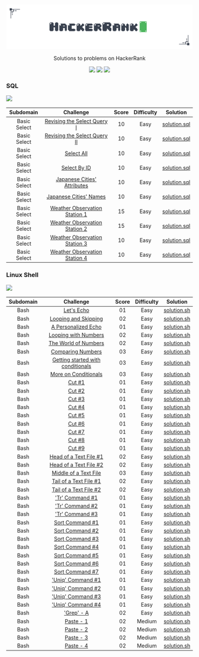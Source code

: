 <p align="center">
	<img src="Images/hackerrank-logo.png" ></a>
</p>
<p align="center">
    Solutions to problems on HackerRank
</p>
<p align="center">
	<img src="https://img.shields.io/badge/Problems%20Solved-51-brightgreen.svg">
	<img src="https://img.shields.io/badge/Language-Rust/Shell/SQL-orange.svg">
	<img src="https://img.shields.io/badge/Latest%20Update-15/11/2024-brightgreen.svg">
</p>

### SQL
<p><img src="https://img.shields.io/badge/Points-110-orange.svg"></p>

|          Subdomain          |                                                          Challenge                                                           | Score  | Difficulty |                                             Solution                                                                    |
|:---------------------------:|:----------------------------------------------------------------------------------------------------------------------------:|:------:|:----------:|:-----------------------------------------------------------------------------------------------------------------------:|
|        Basic Select         | [Revising the Select Query I](https://www.hackerrank.com/challenges/revising-the-select-query)                               |   10   |    Easy    | [solution.sql](https://github.com/nfoj/hackerrank/blob/main/SQL/Revising-the-Select-Query-I/solution.sql)               |
|        Basic Select         | [Revising the Select Query II](https://www.hackerrank.com/challenges/revising-the-select-query-2)                            |   10   |    Easy    | [solution.sql](https://github.com/nfoj/hackerrank/blob/main/SQL/Revising-the-Select-Query-II/solution.sql)              |
|        Basic Select         | [Select All](https://www.hackerrank.com/challenges/select-all-sql)                                                           |   10   |    Easy    | [solution.sql](https://github.com/nfoj/hackerrank/blob/main/SQL/Select-All/solution.sql)                                |
|        Basic Select         | [Select By ID](https://www.hackerrank.com/challenges/select-by-id)                                                           |   10   |    Easy    | [solution.sql](https://github.com/nfoj/hackerrank/blob/main/SQL/Select-By-ID/solution.sql)                              |
|        Basic Select         | [Japanese Cities' Attributes](https://www.hackerrank.com/challenges/japanese-cities-attributes)                              |   10   |    Easy    | [solution.sql](https://github.com/nfoj/hackerrank/blob/main/SQL/Japanese-Cities-Attributes/solution.sql)                |
|        Basic Select         | [Japanese Cities' Names](https://www.hackerrank.com/challenges/japanese-cities-name)                                         |   10   |    Easy    | [solution.sql](https://github.com/nfoj/hackerrank/blob/main/SQL/Japanese-Cities-Names/solution.sql)                     |
|        Basic Select         | [Weather Observation Station 1](https://www.hackerrank.com/challenges/weather-observation-station-1)                         |   15   |    Easy    | [solution.sql](https://github.com/nfoj/hackerrank/blob/main/SQL/Weather-Observation-Station-1/solution.sql)             |
|        Basic Select         | [Weather Observation Station 2](https://www.hackerrank.com/challenges/weather-observation-station-2)                         |   15   |    Easy    | [solution.sql](https://github.com/nfoj/hackerrank/blob/main/SQL/Weather-Observation-Station-2/solution.sql)             |
|        Basic Select         | [Weather Observation Station 3](https://www.hackerrank.com/challenges/weather-observation-station-3)                         |   10   |    Easy    | [solution.sql](https://github.com/nfoj/hackerrank/blob/main/SQL/Weather-Observation-Station-3/solution.sql)             |
|        Basic Select         | [Weather Observation Station 4](https://www.hackerrank.com/challenges/weather-observation-station-4)                         |   10   |    Easy    | [solution.sql](https://github.com/nfoj/hackerrank/blob/main/SQL/Weather-Observation-Station-4/solution.sql)             |



### Linux Shell
<p><img src="https://img.shields.io/badge/Points-61-orange.svg"></p>

|          Subdomain          |                                                          Challenge                                                           | Score  | Difficulty |                                             Solution                                                                    |
|:---------------------------:|:----------------------------------------------------------------------------------------------------------------------------:|:------:|:----------:|:-----------------------------------------------------------------------------------------------------------------------:|
|        Bash                 | [Let's Echo](https://www.hackerrank.com/challenges/bash-tutorials-lets-echo)                                                 |   01   |    Easy    | [solution.sh](https://github.com/nfoj/hackerrank/blob/main/Linux-Shell/Lets-Echo/solution.sh)                           |
|        Bash                 | [Looping and Skipping](https://www.hackerrank.com/challenges/bash-tutorials---looping-and-skipping)                          |   02   |    Easy    | [solution.sh](https://github.com/nfoj/hackerrank/blob/main/Linux-Shell/Looping-and-Skipping/solution.sh)                |
|        Bash                 | [A Personalized Echo](https://www.hackerrank.com/challenges/bash-tutorials---a-personalized-echo)                            |   01   |    Easy    | [solution.sh](https://github.com/nfoj/hackerrank/blob/main/Linux-Shell/A-Personalized-Echo/solution.sh)                 |
|        Bash                 | [Looping with Numbers](https://www.hackerrank.com/challenges/bash-tutorials---looping-with-numbers)                          |   02   |    Easy    | [solution.sh](https://github.com/nfoj/hackerrank/blob/main/Linux-Shell/Looping-with-Numbers/solution.sh)                |
|        Bash                 | [The World of Numbers](https://www.hackerrank.com/challenges/bash-tutorials---the-world-of-numbers)                          |   02   |    Easy    | [solution.sh](https://github.com/nfoj/hackerrank/blob/main/Linux-Shell/The-World-of-Numbers/solution.sh)                |
|        Bash                 | [Comparing Numbers](https://www.hackerrank.com/challenges/bash-tutorials---comparing-numbers)                                |   03   |    Easy    | [solution.sh](https://github.com/nfoj/hackerrank/blob/main/Linux-Shell/Comparing-Numbers/solution.sh)                     |
|        Bash                 | [Getting started with conditionals](https://www.hackerrank.com/challenges/bash-tutorials---getting-started-with-conditionals)|   03   |    Easy    | [solution.sh](https://github.com/nfoj/hackerrank/blob/main/Linux-Shell/Getting-started-with-conditionals/solution.sh)                     |
|        Bash                 | [More on Conditionals](https://www.hackerrank.com/challenges/bash-tutorials---more-on-conditionals)                          |   03   |    Easy    | [solution.sh](https://github.com/nfoj/hackerrank/blob/main/Linux-Shell/More-on-Conditionals/solution.sh)                     |
|        Bash                 | [Cut #1](https://www.hackerrank.com/challenges/text-processing-cut-1)                                                        |   01   |    Easy    | [solution.sh](https://github.com/nfoj/hackerrank/blob/main/Linux-Shell/Cut-%231/solution.sh)                     |
|        Bash                 | [Cut #2](https://www.hackerrank.com/challenges/text-processing-cut-2)                                                        |   01   |    Easy    | [solution.sh](https://github.com/nfoj/hackerrank/blob/main/Linux-Shell/Cut-%232/solution.sh)                     |
|        Bash                 | [Cut #3](https://www.hackerrank.com/challenges/text-processing-cut-3)                                                        |   01   |    Easy    | [solution.sh](https://github.com/nfoj/hackerrank/blob/main/Linux-Shell/Cut-%233/solution.sh)                     |
|        Bash                 | [Cut #4](https://www.hackerrank.com/challenges/text-processing-cut-4)                                                        |   01   |    Easy    | [solution.sh](https://github.com/nfoj/hackerrank/blob/main/Linux-Shell/Cut-%234/solution.sh)                     |
|        Bash                 | [Cut #5](https://www.hackerrank.com/challenges/text-processing-cut-5)                                                        |   01   |    Easy    | [solution.sh](https://github.com/nfoj/hackerrank/blob/main/Linux-Shell/Cut-%235/solution.sh)                     |
|        Bash                 | [Cut #6](https://www.hackerrank.com/challenges/text-processing-cut-6)                                                        |   01   |    Easy    | [solution.sh](https://github.com/nfoj/hackerrank/blob/main/Linux-Shell/Cut-%236/solution.sh)                     |
|        Bash                 | [Cut #7](https://www.hackerrank.com/challenges/text-processing-cut-7)                                                        |   01   |    Easy    | [solution.sh](https://github.com/nfoj/hackerrank/blob/main/Linux-Shell/Cut-%237/solution.sh)                     |
|        Bash                 | [Cut #8](https://www.hackerrank.com/challenges/text-processing-cut-8)                                                        |   01   |    Easy    | [solution.sh](https://github.com/nfoj/hackerrank/blob/main/Linux-Shell/Cut-%238/solution.sh)                     |
|        Bash                 | [Cut #9](https://www.hackerrank.com/challenges/text-processing-cut-9)                                                        |   01   |    Easy    | [solution.sh](https://github.com/nfoj/hackerrank/blob/main/Linux-Shell/Cut-%239/solution.sh)                     |
|        Bash                 | [Head of a Text File #1](https://www.hackerrank.com/challenges/text-processing-head-1)                                       |   02   |    Easy    | [solution.sh](https://github.com/nfoj/hackerrank/blob/main/Linux-Shell/Head-of-a-Text-File-%231/solution.sh)                     |
|        Bash                 | [Head of a Text File #2](https://www.hackerrank.com/challenges/text-processing-head-2)                                       |   02   |    Easy    | [solution.sh](https://github.com/nfoj/hackerrank/blob/main/Linux-Shell/Head-of-a-Text-File-%232/solution.sh)                     |
|        Bash                 | [Middle of a Text File](https://www.hackerrank.com/challenges/text-processing-in-linux---the-middle-of-a-text-file/problem)  |   03   |    Easy    | [solution.sh](https://github.com/nfoj/hackerrank/blob/main/Linux-Shell/Middle-of-a-Text-File/solution.sh)                     |
|        Bash                 | [Tail of a Text File #1](https://www.hackerrank.com/challenges/text-processing-tail-1/problem?isFullScreen=true)             |   02   |    Easy    | [solution.sh](https://github.com/nfoj/hackerrank/blob/main/Linux-Shell/Tail-of-a-Text-File-%231/solution.sh)                      |
|        Bash                 | [Tail of a Text File #2](https://www.hackerrank.com/challenges/text-processing-tail-2/problem)                               |   02   |    Easy    | [solution.sh](https://github.com/nfoj/hackerrank/blob/main/Linux-Shell/Tail-of-a-Text-File-%232/solution.sh)                     |
|        Bash                 | ['Tr' Command #1](https://www.hackerrank.com/challenges/text-processing-tr-1/problem)                                        |   01   |    Easy    | [solution.sh](https://github.com/nfoj/hackerrank/blob/main/Linux-Shell/Tr-Command-%231/solution.sh)                     |
|        Bash                 | ['Tr' Command #2](https://www.hackerrank.com/challenges/text-processing-tr-2/problem)                                        |   01   |    Easy    | [solution.sh](https://github.com/nfoj/hackerrank/blob/main/Linux-Shell/Tr-Command-%232/solution.sh)                     |
|        Bash                 | ['Tr' Command #3](https://www.hackerrank.com/challenges/text-processing-tr-3/problem)                                        |   01   |    Easy    | [solution.sh](https://github.com/nfoj/hackerrank/blob/main/Linux-Shell/Tr-Command-%233/solution.sh)                     |
|        Bash                 | [Sort Command #1](https://www.hackerrank.com/challenges/text-processing-sort-1/problem)                                      |   01   |    Easy    | [solution.sh](https://github.com/nfoj/hackerrank/blob/main/Linux-Shell/Sort-command-%231/solution.sh)                     |
|        Bash                 | [Sort Command #2](https://www.hackerrank.com/challenges/text-processing-sort-2/problem)                                      |   01   |    Easy    | [solution.sh](https://github.com/nfoj/hackerrank/blob/main/Linux-Shell/Sort-command-%232/solution.sh)                     |
|        Bash                 | [Sort Command #3](https://www.hackerrank.com/challenges/text-processing-sort-3/problem)                                      |   01   |    Easy    | [solution.sh](https://github.com/nfoj/hackerrank/blob/main/Linux-Shell/Sort-command-%233/solution.sh)                     |
|        Bash                 | [Sort Command #4](https://www.hackerrank.com/challenges/text-processing-sort-4/problem)                                      |   01   |    Easy    | [solution.sh](https://github.com/nfoj/hackerrank/blob/main/Linux-Shell/Sort-command-%234/solution.sh)                     |
|        Bash                 | [Sort Command #5](https://www.hackerrank.com/challenges/text-processing-sort-5/problem)                                      |   01   |    Easy    | [solution.sh](https://github.com/nfoj/hackerrank/blob/main/Linux-Shell/Sort-command-%235/solution.sh)                     |
|        Bash                 | [Sort Command #6](https://www.hackerrank.com/challenges/text-processing-sort-6/problem)                                      |   01   |    Easy    | [solution.sh](https://github.com/nfoj/hackerrank/blob/main/Linux-Shell/Sort-command-%236/solution.sh)                     |
|        Bash                 | [Sort Command #7](https://www.hackerrank.com/challenges/text-processing-sort-7/problem)                                      |   01   |    Easy    | [solution.sh](https://github.com/nfoj/hackerrank/blob/main/Linux-Shell/Sort-command-%237/solution.sh)                     |
|        Bash                 | ['Uniq' Command #1](https://www.hackerrank.com/challenges/text-processing-in-linux-the-uniq-command-1/problem)               |   01   |    Easy    | [solution.sh](https://github.com/nfoj/hackerrank/blob/main/Linux-Shell/Uniq-command-%231/solution.sh)                     |
|        Bash                 | ['Uniq' Command #2](https://www.hackerrank.com/challenges/text-processing-in-linux-the-uniq-command-2/problem)               |   01   |    Easy    | [solution.sh](https://github.com/nfoj/hackerrank/blob/main/Linux-Shell/Uniq-command-%232/solution.sh)                     |
|        Bash                 | ['Uniq' Command #3](https://www.hackerrank.com/challenges/text-processing-in-linux-the-uniq-command-3/problem)               |   01   |    Easy    | [solution.sh](https://github.com/nfoj/hackerrank/blob/main/Linux-Shell/Uniq-command-%233/solution.sh)                     |
|        Bash                 | ['Uniq' Command #4](https://www.hackerrank.com/challenges/text-processing-in-linux-the-uniq-command-4/problem)               |   01   |    Easy    | [solution.sh]()                     |
|        Bash                 | ['Grep' - A](https://www.hackerrank.com/challenges/text-processing-in-linux-the-grep-command-4/problem)                      |   02   |    Easy    | [solution.sh](https://github.com/nfoj/hackerrank/blob/main/Linux-Shell/Grep-A/solution.sh)                     |
|        Bash                 | [Paste - 1](https://www.hackerrank.com/challenges/paste-1/problem)                                       		     |   02   |    Medium  | [solution.sh](https://github.com/nfoj/hackerrank/blob/main/Linux-Shell/Paste-1/solution.sh)                     |
|        Bash                 | [Paste - 2](https://www.hackerrank.com/challenges/paste-2/problem)                                       		     |   02   |    Medium  | [solution.sh](https://github.com/nfoj/hackerrank/blob/main/Linux-Shell/Paste-2/solution.sh)                     |
|        Bash                 | [Paste - 3](https://www.hackerrank.com/challenges/paste-3/problem)                                                           |   02   |    Medium  | [solution.sh](https://github.com/nfoj/hackerrank/blob/main/Linux-Shell/Paste-3/solution.sh)                     |
|        Bash                 | [Paste - 4](https://www.hackerrank.com/challenges/paste-4/problem)                                                           |   02   |    Medium  | [solution.sh](https://github.com/nfoj/hackerrank/blob/main/Linux-Shell/Paste-4/solution.sh)                     |


